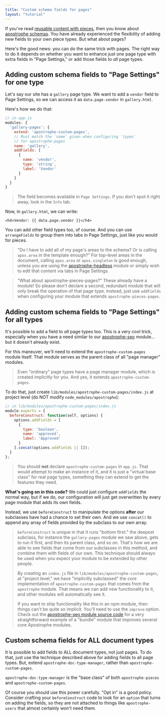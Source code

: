 ```yaml
---
title: "Custom schema fields for pages"
layout: "tutorial"
---
```


If you've read [reusable content with pieces](../getting-started/reusable-content-with-pieces.html), then you know about [apostrophe schemas](../getting-started/schema-guide.html). You have already experienced the flexibility of adding new fields to your own piece types. But what about pages?

Here's the good news: you can do the same trick with pages. The right way to do it depends on whether you want to enhance *just one* page type with extra fields in "Page Settings," or add those fields to *all* page types.

## Adding custom schema fields to "Page Settings" for one type

Let's say our site has a `gallery` page type. We want to add a `vendor` field to Page Settings, so we can access it as `data.page.vendor` in `gallery.html`.

Here's how we do that:

```javascript
// in app.js
modules: {
  'gallery-pages': {
    extend: 'apostrophe-custom-pages',
    // Must match the `name` given when configuring `types`
    // for apostrophe-pages
    name: 'gallery',
    addFields: [
      {
        name: 'vendor',
        type: 'string',
        label: 'Vendor'
      }
    ]
  }
}
```

> The field becomes available in `Page Settings`. If you don't spot it right away, look in the `Info` tab.

Now, in `gallery.html`, we can write:

```markup
<h4>Vendor: {{ data.page.vendor }}</h4>
```

You can add other field types too, of course. And you can use `arrangeFields` to group them into tabs in Page Settings, just like you would for pieces.

> "Do I have to add all of my page's areas to the schema? Or is calling `apos.area` in the template enough?" For top-level areas in the document, calling `apos.area` or `apos.singleton` is good enough, unless you are using the [apostrophe-headless](https://npmjs.org/package/apostrophe-headless) module or simply wish to edit that content via tabs in Page Settings.

> "What about apostrophe-pieces-pages?" These already have a module! So please don't declare a second, redundant module that will only break the operation of that page type. Instead, just use `addFields` when configuring your module that extends `apostrophe-pieces-pages`.

## Adding custom schema fields to "Page Settings" for all types

It's possible to add a field to *all* page types too. This is a very cool trick, especially when you have a need similar to our [apostrophe-seo](https://npmjs.org/package/apostrophe-seo) module... but it doesn't already exist.

For this maneuver, we'll need to extend the `apostrophe-custom-pages` module itself. That module serves as the parent class of all "page manager" modules.

> Even "ordinary" page types have a page manager module, which is created implicitly for you. And yes, it extends `apostrophe-custom-pages`.

To do that, just create `lib/modules/apostrophe-custom-pages/index.js` at project level (do NOT modify `node_modules/apostrophe`):

```javascript
// in lib/modules/apostrophe-custom-pages/index.js
module.exports = {
  beforeConstruct: function(self, options) {
    options.addFields = [
      {
        type: 'boolean',
        name: 'approved',
        label: 'Approved'
      }
    ].concat(options.addFields || []);
  }
};
```

> You should **not** declare `apostrophe-custom-pages` in `app.js`. That would attempt to make an instance of it, and it is just a "virtual base class" for real page types, something they can extend to get the features they need.

**What's going on in this code?** We could just configure `addFields` the normal way, but if we do, our configuration will just get overwritten by every page module that adds its own fields.

Instead, we use `beforeConstruct` to manipulate the options **after** our subclasses have had a chance to set their own. And we use `concat()` to append any array of fields provided by the subclass to our own array.

> `beforeConstruct` is unique in that it runs "bottom first:" the deepest subclass, for instance the `gallery-pages` module we saw above, gets to run it first, and then its parent class, and so on. That's how we are able to see fields that come from our subclasses in this method, and combine them with fields of our own. This technique should always be used when you expect your module to be extended by other people.
>
> By creating an `index.js` file in `lib/modules/apostrophe-custom-pages`, at "project level," we have "implicitly subclassed" the core implementation of `apostrophe-custom-pages` that comes from the `apostrophe` module. That means we can add new functionality to it, and other modules will automatically see it.
>
> If you want to ship functionality like this in an npm module, then things can't be quite so implicit. You'll need to use the `improve` option. Check out the [apostrophe-seo module source code](https://github.com/apostrophecms/apostrophe-seo) for a very straightforward example of a "bundle" module that improves several core Apostrophe modules.

## Custom schema fields for ALL document types

It is possible to add fields to ALL document types, not just pages. To do that, just use the technique described above for adding fields to all page types. But, extend `apostrophe-doc-type-manager`, rather than `apostrophe-custom-pages`.

`apostrophe-doc-type-manager` is the "base class" of both `apostrophe-pieces` and `apostrophe-custom-pages`.

Of course you should use this power carefully. "Opt in" is a good policy. Consider crafting your `beforeConstruct` code to look for an `option` that turns on adding the fields, so they are not attached to things like `apostrophe-users` that almost certainly won't need them.
